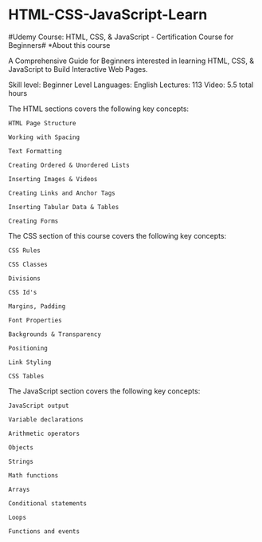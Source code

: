 # HTML-CSS-JavaScript-Learn

#Udemy Course: HTML, CSS, & JavaScript - Certification Course for Beginners#
*About this course

A Comprehensive Guide for Beginners interested in learning HTML, CSS, & JavaScript to Build Interactive Web Pages.

Skill level: Beginner Level
Languages: English
Lectures: 113
Video: 5.5 total hours

The HTML sections covers the following key concepts:

    HTML Page Structure

    Working with Spacing

    Text Formatting

    Creating Ordered & Unordered Lists

    Inserting Images & Videos

    Creating Links and Anchor Tags

    Inserting Tabular Data & Tables

    Creating Forms
  The CSS section of this course covers the following key concepts:

    CSS Rules

    CSS Classes

    Divisions

    CSS Id's

    Margins, Padding

    Font Properties

    Backgrounds & Transparency

    Positioning

    Link Styling

    CSS Tables
   The JavaScript section covers the following key concepts:

    JavaScript output

    Variable declarations

    Arithmetic operators

    Objects

    Strings

    Math functions

    Arrays

    Conditional statements

    Loops

    Functions and events
